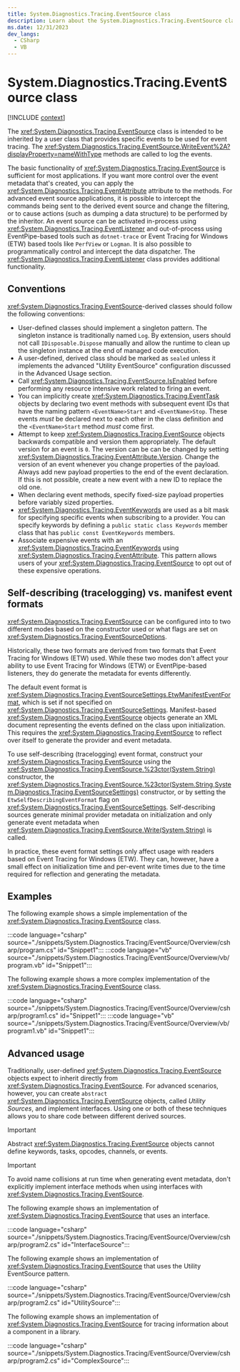 ```yaml
---
title: System.Diagnostics.Tracing.EventSource class
description: Learn about the System.Diagnostics.Tracing.EventSource class.
ms.date: 12/31/2023
dev_langs:
  - CSharp
  - VB
---
```

# System.Diagnostics.Tracing.EventSource class

[!INCLUDE [context](includes/context.md)]

The <xref:System.Diagnostics.Tracing.EventSource> class is intended to be inherited by a user class that provides specific events to be used for event tracing. The <xref:System.Diagnostics.Tracing.EventSource.WriteEvent%2A?displayProperty=nameWithType> methods are called to log the events.

The basic functionality of <xref:System.Diagnostics.Tracing.EventSource> is sufficient for most applications. If you want more control over the event metadata that's created, you can apply the <xref:System.Diagnostics.Tracing.EventAttribute> attribute to the methods. For advanced event source applications, it is possible to intercept the commands being sent to the derived event source and change the filtering, or to cause actions (such as dumping a data structure) to be performed by the inheritor. An event source can be activated in-process using <xref:System.Diagnostics.Tracing.EventListener> and out-of-process using EventPipe-based tools such as `dotnet-trace` or Event Tracing for Windows (ETW) based tools like `PerfView` or `Logman`. It is also possible to programmatically control and intercept the data dispatcher. The <xref:System.Diagnostics.Tracing.EventListener> class provides additional functionality.

## Conventions

<xref:System.Diagnostics.Tracing.EventSource>-derived classes should follow the following conventions:

- User-defined classes should implement a singleton pattern. The singleton instance is traditionally named `Log`. By extension, users should not call `IDisposable.Dispose` manually and allow the runtime to clean up the singleton instance at the end of managed code execution.
- A user-defined, derived class should be marked as `sealed` unless it implements the advanced "Utility EventSource" configuration discussed in the Advanced Usage section.
- Call <xref:System.Diagnostics.Tracing.EventSource.IsEnabled> before performing any resource intensive work related to firing an event.
- You can implicitly create <xref:System.Diagnostics.Tracing.EventTask> objects by declaring two event methods with subsequent event IDs that have the naming pattern `<EventName>Start` and `<EventName>Stop`. These events _must_ be declared next to each other in the class definition and the `<EventName>Start` method _must_ come first.
- Attempt to keep <xref:System.Diagnostics.Tracing.EventSource> objects backwards compatible and version them appropriately. The default version for an event is `0`. The version can be can be changed by setting <xref:System.Diagnostics.Tracing.EventAttribute.Version>. Change the version of an event whenever you change properties of the payload. Always add new payload properties to the end of the event declaration. If this is not possible, create a new event with a new ID to replace the old one.
- When declaring event methods, specify fixed-size payload properties before variably sized properties.
- <xref:System.Diagnostics.Tracing.EventKeywords> are used as a bit mask for specifying specific events when subscribing to a provider. You can specify keywords by defining a `public static class Keywords` member class that has `public const EventKeywords` members.
- Associate expensive events with an <xref:System.Diagnostics.Tracing.EventKeywords> using <xref:System.Diagnostics.Tracing.EventAttribute>. This pattern allows users of your <xref:System.Diagnostics.Tracing.EventSource> to opt out of these expensive operations.

## Self-describing (tracelogging) vs. manifest event formats

<xref:System.Diagnostics.Tracing.EventSource> can be configured into to two different modes based on the constructor used or what flags are set on <xref:System.Diagnostics.Tracing.EventSourceOptions>.

Historically, these two formats are derived from two formats that Event Tracing for Windows (ETW) used. While these two modes don't affect your ability to use Event Tracing for Windows (ETW) or EventPipe-based listeners, they do generate the metadata for events differently.

The default event format is <xref:System.Diagnostics.Tracing.EventSourceSettings.EtwManifestEventFormat>, which is set if not specified on <xref:System.Diagnostics.Tracing.EventSourceSettings>. Manifest-based <xref:System.Diagnostics.Tracing.EventSource> objects generate an XML document representing the events defined on the class upon initialization. This requires the <xref:System.Diagnostics.Tracing.EventSource> to reflect over itself to generate the provider and event metadata.

To use self-describing (tracelogging) event format, construct your <xref:System.Diagnostics.Tracing.EventSource> using the <xref:System.Diagnostics.Tracing.EventSource.%23ctor(System.String)> constructor, the <xref:System.Diagnostics.Tracing.EventSource.%23ctor(System.String,System.Diagnostics.Tracing.EventSourceSettings)> constructor, or by setting the `EtwSelfDescribingEventFormat` flag on <xref:System.Diagnostics.Tracing.EventSourceSettings>. Self-describing sources generate minimal provider metadata on initialization and only generate event metadata when <xref:System.Diagnostics.Tracing.EventSource.Write(System.String)> is called.

In practice, these event format settings only affect usage with readers based on Event Tracing for Windows (ETW). They can, however, have a small effect on initialization time and per-event write times due to the time required for reflection and generating the metadata.

## Examples

The following example shows a simple implementation of the <xref:System.Diagnostics.Tracing.EventSource> class.

:::code language="csharp" source="./snippets/System.Diagnostics.Tracing/EventSource/Overview/csharp/program.cs" id="Snippet1":::
:::code language="vb" source="./snippets/System.Diagnostics.Tracing/EventSource/Overview/vb/program.vb" id="Snippet1":::

The following example shows a more complex implementation of the <xref:System.Diagnostics.Tracing.EventSource> class.

:::code language="csharp" source="./snippets/System.Diagnostics.Tracing/EventSource/Overview/csharp/program1.cs" id="Snippet1":::
:::code language="vb" source="./snippets/System.Diagnostics.Tracing/EventSource/Overview/vb/program1.vb" id="Snippet1":::

## Advanced usage

Traditionally, user-defined <xref:System.Diagnostics.Tracing.EventSource> objects expect to inherit directly from <xref:System.Diagnostics.Tracing.EventSource>. For advanced scenarios, however, you can create `abstract` <xref:System.Diagnostics.Tracing.EventSource> objects, called _Utility Sources_, and implement interfaces. Using one or both of these techniques allows you to share code between different derived sources.

> [!IMPORTANT]
> Abstract <xref:System.Diagnostics.Tracing.EventSource> objects cannot define keywords, tasks, opcodes, channels, or events.

> [!IMPORTANT]
> To avoid name collisions at run time when generating event metadata, don't explicitly implement interface methods when using interfaces with <xref:System.Diagnostics.Tracing.EventSource>.

The following example shows an implementation of <xref:System.Diagnostics.Tracing.EventSource> that uses an interface.

:::code language="csharp" source="./snippets/System.Diagnostics.Tracing/EventSource/Overview/csharp/program2.cs" id="InterfaceSource":::

The following example shows an implementation of <xref:System.Diagnostics.Tracing.EventSource> that uses the Utility EventSource pattern.

:::code language="csharp" source="./snippets/System.Diagnostics.Tracing/EventSource/Overview/csharp/program2.cs" id="UtilitySource":::

The following example shows an implementation of <xref:System.Diagnostics.Tracing.EventSource> for tracing information about a component in a library.

:::code language="csharp" source="./snippets/System.Diagnostics.Tracing/EventSource/Overview/csharp/program2.cs" id="ComplexSource":::
